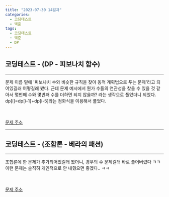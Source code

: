 ```yaml
---
title: "2023-07-30 14일차"
categories:
  - 코딩테스트
  - 백준
tags:
  - 코딩테스트
  - 백준
  - DP
---
```

<h2>코딩테스트 - (DP - 피보나치 함수)</h2>

---
<script src="https://gist.github.com/harimyong/2f4834d82b1330d3542bc69d1d172886.js"></script>
<p>문제 이름 밑에 '피보나치 수와 비슷한 규칙을 찾아 동적 계획법으로 푸는 문제'라고 되어있길래 어떻길래 봤다. 근데 문제 예시에서 뭔가 수들의 연관성을 찾을 수 있을 것 같아서 몇번째 수와 몇번째 수를 더하면 되지 않을까? 라는 생각으로 풀었더니 되었다.
dp[i]=dp[i-1]+dp[i-5]라는 점화식을 이용해서 풀었다.</p>
<br><br>
<a href="https://www.acmicpc.net/problem/9461">문제 주소<a>

---
<h2>코딩테스트 - (조합론 - 베라의 패션)</h2>

---
<script src="https://gist.github.com/harimyong/7fe693bd006f6877ef6bd4e391258955.js"></script>
<p>조합론에 한 문제가 추가되어있길래 봤더니, 경우의 수 문제길래 바로 풀어버렸다 ㅋㅋ 이런 문제는 솔직히 개인적으로 안 내줬으면 좋겠다.. ㅋㅋ</p>
<br><br>
<a href="https://www.acmicpc.net/problem/15439">문제 주소<a>
